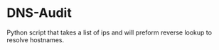 # DNS-Audit
Python script that takes a list of ips and will preform reverse lookup to resolve hostnames.
